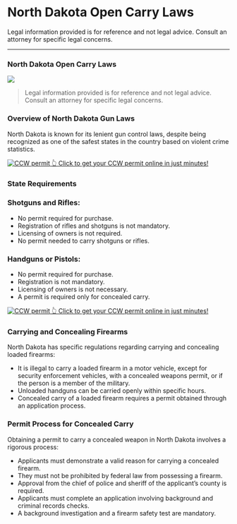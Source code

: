 # North Dakota Open Carry Laws

Legal information provided is for reference and not legal advice. Consult an attorney for specific legal concerns. 

* * *

### North Dakota Open Carry Laws

![](https://cdn-images-1.medium.com/max/800/1*veN-BYfkb7fLVCZw0y97kg.png)

> Legal information provided is for reference and not legal advice. Consult an attorney for specific legal concerns.

### Overview of North Dakota Gun Laws

North Dakota is known for its lenient gun control laws, despite being recognized as one of the safest states in the country based on violent crime statistics.

<a href="https://serp.ly/ccw">
<div>
    <img src="https://cdn-images-1.medium.com/max/1200/1*aCmvRhaa5Xjz4zDZxHzAjg.png" alt="CCW permit">
    👆 Click to get your CCW permit online in just minutes!
</div>
</a>

### State Requirements

### Shotguns and Rifles:

  * No permit required for purchase.
  * Registration of rifles and shotguns is not mandatory.
  * Licensing of owners is not required.
  * No permit needed to carry shotguns or rifles.



### Handguns or Pistols:

  * No permit required for purchase.
  * Registration is not mandatory.
  * Licensing of owners is not necessary.
  * A permit is required only for concealed carry.



<a href="https://serp.ly/ccw">
<div>
    <img src="https://cdn-images-1.medium.com/max/1200/1*TMCVgNoKp2NAtvLSAMkaJg.png" alt="CCW permit">
    👆 Click to get your CCW permit online in just minutes!
</div>
</a>


### Carrying and Concealing Firearms

North Dakota has specific regulations regarding carrying and concealing loaded firearms:

  * It is illegal to carry a loaded firearm in a motor vehicle, except for security enforcement vehicles, with a concealed weapons permit, or if the person is a member of the military.
  * Unloaded handguns can be carried openly within specific hours.
  * Concealed carry of a loaded firearm requires a permit obtained through an application process.



### Permit Process for Concealed Carry

Obtaining a permit to carry a concealed weapon in North Dakota involves a rigorous process:

  * Applicants must demonstrate a valid reason for carrying a concealed firearm.
  * They must not be prohibited by federal law from possessing a firearm.
  * Approval from the chief of police and sheriff of the applicant’s county is required.
  * Applicants must complete an application involving background and criminal records checks.
  * A background investigation and a firearm safety test are mandatory.




